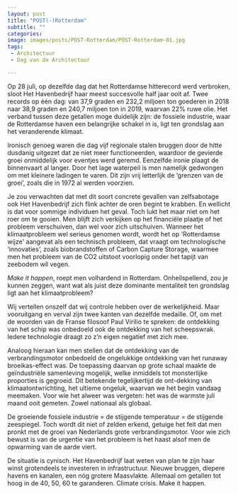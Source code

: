 ```yaml
---
layout: post
title: "POST(-)Rotterdam"
subtitle: ""
categories:
image: images/posts/POST-Rotterdam/POST-Rotterdam-01.jpg
tags: 
 - Architectuur 
 - Dag van de Architectuur

---
```

Op 28 juli, op dezelfde dag dat het Rotterdamse hitterecord werd verbroken, sloot Het Havenbedrijf haar meest succesvolle half jaar ooit af. Twee records op één dag: van 37,9 graden en 232,2 miljoen ton goederen in 2018 naar 38,9 graden en 240,7 miljoen ton in 2019, waarvan 22% ruwe olie. Het verband tussen deze getallen moge duidelijk zijn: de fossiele industrie, waar de Rotterdamse haven een belangrijke schakel in is, ligt ten grondslag aan het veranderende klimaat.

Ironisch genoeg waren die dag vijf regionale stalen bruggen door de hitte dusdanig uitgezet dat ze niet meer functioneerden, waardoor de gevierde groei onmiddelijk voor eventjes werd geremd. Eenzelfde ironie plaagt de binnenvaart al langer. Door het lage waterpeil is men namelijk gedwongen om met kleinere ladingen te varen. Dit zijn vrij letterlijk de ‘grenzen van de groei’, zoals die in 1972 al werden voorzien.

Je zou verwachten dat met dit soort concrete gevallen van zelfsabotage ook Het Havenbedrijf zich flink achter de oren begint te krabben. En wellicht is dat voor sommige individuen het geval. Toch lukt het maar niet om het roer om te gooien. Men blijft zich verkijken op het financiële plaatje of het probleem verschuiven, dan wel voor zich uitschuiven. Wanneer het klimaatprobleem wel serieus genomen wordt, wordt het op 'Rotterdamse wijze' aangevat als een technisch probleem, dat vraagt om technologische ‘innovaties’, zoals biobrandstoffen of Carbon Capture Storage, waarmee men het probleem van de CO2 uitstoot voorlopig onder het tapijt van zeebodem wil vegen.

*Make it happen*, roept men volhardend in Rotterdam. Onheilspellend, zou je kunnen zeggen, want wat als juist deze dominante mentaliteit ten grondslag ligt aan het klimaatprobleem?

Wij vertellen onszelf dat wij controle hebben over de werkelijkheid. Maar vooruitgang en verval zijn twee kanten van dezelfde medaille. Of, om met de woorden van de Franse filosoof Paul Virilio te spreken: de ontdekking van het schip was onbedoeld ook de ontdekking van het scheepswrak. Iedere technologie draagt zo z’n eigen negatief met zich mee.

Analoog hieraan kan men stellen dat de ontdekking van de verbrandingsmotor onbedoeld de ongelukkige ontdekking van het runaway broeikas-effect was. De toepassing daarvan op grote schaal maakte de geïndustriële samenleving mogelijk, welke inmiddels tot monsterlijke proporties is gegroeid. Dit betekende tegelijkertijd de ont-dekking van klimaatontwrichting, het ultieme ongeluk, waarvan we het begin vandaag meemaken. Voor wie het alweer was vergeten: het was de warmste juli maand ooit gemeten. Zowel nationaal als globaal.

De groeiende fossiele industrie = de stijgende temperatuur = de stijgende zeespiegel. Toch wordt dit niet of zelden erkend, getuige het feit dat men pronkt met de groei van Nederlands grote verbrandingsmotor. Voor wie zich bewust is van de urgentie van het probleem is het haast alsof men de opwarming van de aarde viert. 

De situatie is cynisch. Het Havenbedrijf laat weten van plan te zijn haar winst grotendeels te investeren in infrastructuur. Nieuwe bruggen, diepere havens en kanalen, een nóg grotere Maasvlakte. Allemaal om getallen tot hoog in de 40, 50, 60 te garanderen. Climate crisis. Make it happen.
